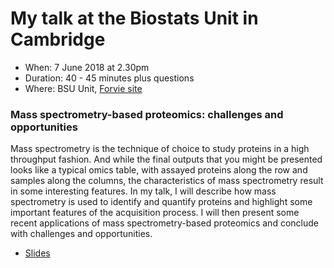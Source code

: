 # My talk at the Biostats Unit in Cambridge

- When: 7 June 2018 at 2.30pm
- Duration: 40 - 45 minutes plus questions
- Where: BSU Unit, [Forvie site](https://www.mrc-bsu.cam.ac.uk/contact-us/how-to-find-us/)

### Mass spectrometry-based proteomics: challenges and opportunities

Mass spectrometry is the technique of choice to study proteins in a
high throughput fashion. And while the final outputs that you might be
presented looks like a typical omics table, with assayed proteins
along the row and samples along the columns, the characteristics of
mass spectrometry result in some interesting features. In my talk, I
will describe how mass spectrometry is used to identify and quantify
proteins and highlight some important features of the acquisition
process. I will then present some recent applications of mass
spectrometry-based proteomics and conclude with challenges and
opportunities.


- [Slides](https://lgatto.github.io/2018_06_07_BSU_Cambridge/slides.html#1)
